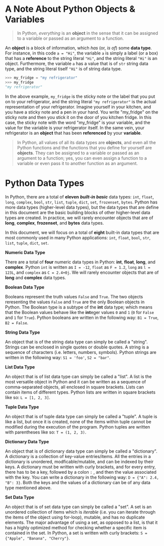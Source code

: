 # A Note About Python Objects & Variables

> In Python, *everything* is an **object** in the sense that it can be assigned to a variable or passed as an argument to a function.

An **object** is a block of information, which *has* (or, *is of*) some **data type**. For instance, in this code `a = "Hi"`, the variable `a` is simply a label (or a box) that has a **reference** to the string literal `"Hi"`, and the string literal `"Hi"` is an object. Furthermore, the variable `a` has a value that is of `str` string data type, and the string literal tiself `"Hi"` is of string data type.

```python
>>> my_fridge = "my refrigerator"
>>> my_fridge
"my refrigerator"
```

In the above example, `my_fridge` is the sticky note or the label that you put on to your refrigerator, and the string literal `"my refrigerator"` is the actual representation of your refrigerator. Imagine yourself in your kitchen, and you have a sticky note and a pen in your hand. You write "my_fridge" on the sticky note and then you stick it on the door of you kitchen fridge. In this case, the sticky note with the word "my_fridge" is your variable, and the value for the variable is your refrigerator itself. In the same vein, your refrigerator is an **object** that has been **referenced** by your **variable**.

> In Python, all values of all its data types are **objects**, and even all the Python functions and the functions that you define for yourself are **objects**. They can be assigned to a variable or passed as an argument to a function; yes, you can even assign a function to a variable or even pass it to another function as an argument.

# Python Data Types

In Python, there are a total of **eleven** ***built-in basic*** data types: `int`, `float`, `long`, `complex`, `bool`, `str`, `list`, `tuple`, `dict`, `set`, `frozenset`, `bytes`. Python has more data types (higher-level data types), but the data types that are define in this document are the basic building blocks of other higher-level data types are created. In practice, we will rarely encounter objects that are of **long**, **complex**, **frozenset**, and **bytes** data types.

In this document, we will focus on a total of **eight** built-in data types that are most commonly used in many Python applications: `int`, `float`, `bool`, `str`, `list`, `tuple`, `dict`, `set`.

**Numeric Data Type**

There are a total of **four** numeric data types in Python: **int**, **float**, **long**, and **complex**. Python `int` is written as `I = -12`,  `float` as `F = 1.2`, `long` as `l = 123L`, and `complex` as `C = 2.4+0j`. We will rarely encounter objects that are of **long** and **complex** data types.

**Boolean Data Type**

Booleans represent the truth values `False` and `True`. The two objects reresenting the values `False` and `True` are the only Boolean objects in Python. The Boolean type is a subtype of the **int** data type; which means that the Boolean values behave like the **int**eger values `0` and `1` (`0` for `False` and `1` for `True`). Python booleans are written in the following way: `B1 = True`, `B2 = False`.

**String Data Type**

An object that is of the string data type can simply be called a "string". Strings can be enclosed in single quotes or double quotes. A string is a sequence of characters (i.e. letters, numbers, symbols). Python strings are written in the following way: `S1 = 'foo'`, `S2 = "bar"`.

**List Data Type**

An object that is of list data type can simply be called a "list".  A list is the most versatile object in Python and it can be written as a sequence of comma-separated objects, all enclosed in square brackets. Lists can contain items of different types. Python lists are written in square brackets like so: `L = [1, 2, 3]`.

**Tuple Data Type**

An object that is of tuple data type can simply be called a "tuple". A tuple is like a list, but once it is created, none of the items within tuple cannot be modified during the execution of the program. Python tuples are written with parentheses like so: `T = (1, 2, 3)`.

**Dictionary Data Type**

An object that is of dictionary data type can simply be called a "dictionary". A dictionary is a collection of key-value entries/items. All the entries in a dictionary is unordered, modficable/mutable, and can be indexed by their keys. A dictionary must be written with curly brackets, and for every entry, there has to be a key, followed by a colon `:` , and then the value associated with the key. You can write a dictionary in the following way: `D = {"A": 2.4, "B": 3}`. Both the keys and the values of a dictionary can be of any data type mentioned above.

**Set Data Type**

An object that is of set data type can simply be called a "set". A set is an unordered collection of items which is *iterable* (i.e. you can iterate through the items of the object using for-loop), mutable, and has no duplicate elements. The major advantage of using a set, as opposed to a list, is that it has a highly optimized method for checking whether a specific item is contained in the set. In Python, a set is written with curly brackets: `S = {"Apple", "Banana", "Cherry"}`.